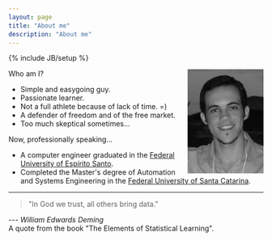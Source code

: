 ```yaml
---
layout: page
title: "About me"
description: "About me"
---
```

{% include JB/setup %}

<img src="/images/avatar5.jpg" width="150" align="right">

Who am I?

* Simple and easygoing guy.
* Passionate learner.
* Not a full athlete because of lack of time. =)
* A defender of freedom and of the free market.
* Too much skeptical sometimes...

Now, professionally speaking...

* A computer engineer graduated in the 
[Federal University of Espírito Santo](http://inf.ufes.br/).
* Completed the Master's degree of Automation and Systems Engineering in the
[Federal University of Santa Catarina](http://das.ufsc.br/).

- - -

> "In God we trust, all others bring data."

--- *William Edwards Deming* <br>
A quote from the book "The Elements of Statistical Learning".
